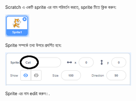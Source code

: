 Scratch এ একটি sprite এর নাম পরিবর্তন করতে, sprite টিতে ক্লিক করুন:

![screenshot](images/rename-info.png)

Sprite সম্পর্কে তথ্য উপরে প্রদর্শিত হবে:

![screenshot](images/rename-change.png)

Sprite এর নাম edit করুন।.